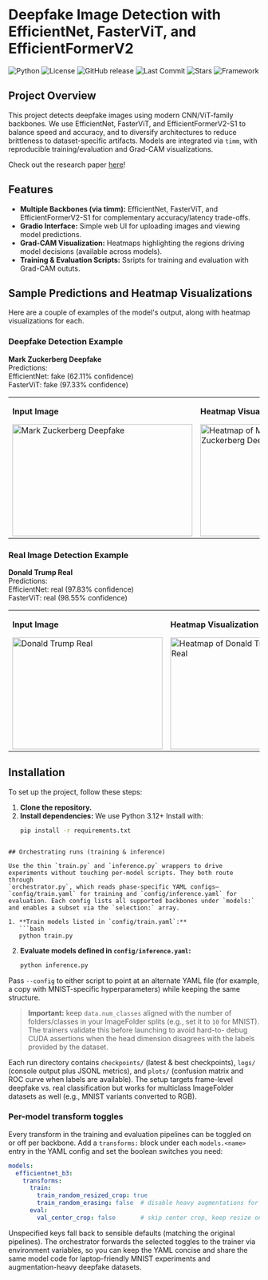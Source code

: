 # Deepfake Image Detection with EfficientNet, FasterViT, and EfficientFormerV2

![Python](https://img.shields.io/badge/python-3.11+-blue.svg)
![License](https://img.shields.io/github/license/thourihan/DeepfakeDetection.svg)
![GitHub release](https://img.shields.io/github/v/release/thourihan/DeepfakeDetection.svg)
![Last Commit](https://img.shields.io/github/last-commit/thourihan/DeepfakeDetection.svg)
![Stars](https://img.shields.io/github/stars/thourihan/DeepfakeDetection?style=social)
![Framework](https://img.shields.io/badge/framework-PyTorch-red.svg)

## Project Overview
This project detects deepfake images using modern CNN/ViT-family backbones. We use EfficientNet, FasterViT, and EfficientFormerV2-S1 to balance speed and accuracy, and to diversify architectures to reduce brittleness to dataset-specific artifacts. Models are integrated via `timm`, with reproducible training/evaluation and Grad-CAM visualizations.

Check out the research paper [here](https://docs.google.com/document/d/1Duh0sKFxBPB-_-t1U8HRtR3py7OVKb715McTbgyHh7Q/edit?usp=sharing)!

## Features
- **Multiple Backbones (via timm):** EfficientNet, FasterViT, and EfficientFormerV2-S1 for complementary accuracy/latency trade-offs.
- **Gradio Interface:** Simple web UI for uploading images and viewing model predictions.
- **Grad-CAM Visualization:** Heatmaps highlighting the regions driving model decisions (available across models).
- **Training & Evaluation Scripts:** Ssripts for training and evaluation with Grad-CAM oututs. 

## Sample Predictions and Heatmap Visualizations
Here are a couple of examples of the model's output, along with heatmap visualizations for each.

### Deepfake Detection Example
**Mark Zuckerberg Deepfake**  
Predictions:  
EfficientNet: fake (62.11% confidence)  
FasterViT: fake (97.33% confidence)

<table>
  <tr>
    <td>
      <p><strong>Input Image</strong></p>
      <img src="images/mark-zuckerberg-deepfake.webp" alt="Mark Zuckerberg Deepfake" width="361" height="224"/>
    </td>
    <td>
      <p><strong>Heatmap Visualization</strong></p>
      <img src="images/mark-zuckerberg-deepfake-heatmap.png" alt="Heatmap of Mark Zuckerberg Deepfake" width="224" height="224"/>
    </td>
  </tr>
</table>

### Real Image Detection Example
**Donald Trump Real**  
Predictions:  
EfficientNet: real (97.83% confidence)  
FasterViT: real (98.55% confidence)

<table>
  <tr>
    <td>
      <p><strong>Input Image</strong></p>
      <img src="images/donald-trump-real.jpg" alt="Donald Trump Real" width="301" height="224"/>
    </td>
    <td>
      <p><strong>Heatmap Visualization</strong></p>
      <img src="images/donald-trump-real-heatmap.png" alt="Heatmap of Donald Trump Real" width="224" height="224"/>
    </td>
  </tr>
</table>

## Installation
To set up the project, follow these steps:
1. **Clone the repository.**
2. **Install dependencies:** We use Python 3.12+
   Install with:
   ```bash
   pip install -r requirements.txt
```

## Orchestrating runs (training & inference)

Use the thin `train.py` and `inference.py` wrappers to drive
experiments without touching per-model scripts. They both route through
`orchestrator.py`, which reads phase-specific YAML configs—
`config/train.yaml` for training and `config/inference.yaml` for
evaluation. Each config lists all supported backbones under `models:`
and enables a subset via the `selection:` array.

1. **Train models listed in `config/train.yaml`:**
   ```bash
   python train.py
   ```
2. **Evaluate models defined in `config/inference.yaml`:**
   ```bash
   python inference.py
   ```

Pass `--config` to either script to point at an alternate YAML file (for
example, a copy with MNIST-specific hyperparameters) while keeping the
same structure.

> **Important:** keep `data.num_classes` aligned with the number of
> folders/classes in your ImageFolder splits (e.g., set it to `10` for
> MNIST). The trainers validate this before launching to avoid hard-to-
> debug CUDA assertions when the head dimension disagrees with the
> labels provided by the dataset.

Each run directory contains `checkpoints/` (latest & best checkpoints),
`logs/` (console output plus JSONL metrics), and `plots/` (confusion
matrix and ROC curve when labels are available). The setup targets
frame-level deepfake vs. real classification but works for multiclass
ImageFolder datasets as well (e.g., MNIST variants converted to RGB).

### Per-model transform toggles

Every transform in the training and evaluation pipelines can be toggled on
or off per backbone. Add a `transforms:` block under each `models.<name>`
entry in the YAML config and set the boolean switches you need:

```yaml
models:
  efficientnet_b3:
    transforms:
      train:
        train_random_resized_crop: true
        train_random_erasing: false  # disable heavy augmentations for MNIST
      eval:
        val_center_crop: false       # skip center crop, keep resize only
```

Unspecified keys fall back to sensible defaults (matching the original
pipelines). The orchestrator forwards the selected toggles to the trainer via
environment variables, so you can keep the YAML concise and share the same
model code for laptop-friendly MNIST experiments and augmentation-heavy
deepfake datasets.
